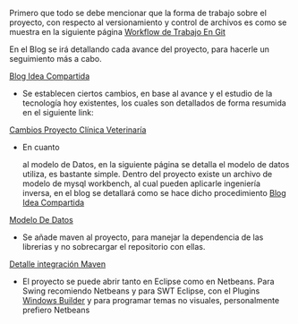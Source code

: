       
  <div id="readme" class="blob instapaper_body">
    <article class="markdown-body entry-content" itemprop="mainContentOfPage"><p>Primero que todo se debe mencionar que la forma de trabajo sobre el proyecto, con respecto al versionamiento y control de archivos es como se muestra en la siguiente página 
<a target="_blank" href="http://nvie.com/posts/a-successful-git-branching-model/">Workflow de Trabajo En Git</a></p>

<p>En el Blog se irá detallando cada avance del proyecto, para hacerle un seguimiento más a cabo. 











<a target="_blank" href="http://ideacompartida.blogspot.com/">Blog Idea Compartida</a></p>

<ul>
<li>Se establecen ciertos cambios, en base al avance y el estudio de la tecnología hoy existentes, los cuales son detallados de forma resumida en el siguiente link:</li>
</ul><p><a target="_blank" href="https://github.com/cdreves/clinica_veterinaria/wiki/Cambios-proyecto-cl%C3%ADnica-veterinar%C3%ADa">Cambios Proyecto Clínica Veterinaría</a></p>

<ul>
<li>En cuanto 







al modelo de Datos, en la siguiente página se detalla el modelo de datos utiliza, es bastante simple. Dentro del proyecto existe un archivo de modelo de mysql workbench, al cual pueden aplicarle ingeniería inversa, en el blog se detallará como se hace dicho procedimiento <a href="http://ideacompartida.blogspot.com/">Blog Idea Compartida</a>
</li>
</ul><p><a target="_blank" href="https://github.com/cdreves/clinica_veterinaria/wiki/Modelo-de-datos">Modelo De Datos</a></p>

<ul>
<li>Se añade maven al proyecto, para manejar la dependencia de las librerias y no sobrecargar el repositorio con ellas.</li>
</ul><p><a target="_blank" href="https://github.com/cdreves/clinica_veterinaria/wiki/Detalle-integraci%C3%B3n-maven">Detalle integración Maven</a></p>

<ul>
<li>El proyecto se puede abrir tanto en Eclipse como en Netbeans. Para Swing recomiendo Netbeans y para SWT Eclipse, con el Plugins
<a target="_blank" href="http://www.eclipse.org/windowbuilder/">Windows Builder</a> y para programar temas no visuales, personalmente prefiero Netbeans</li>
</ul></article>
  </div>

  </div>
</div>

</html>

